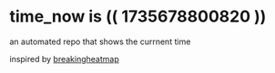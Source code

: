 # time_now is (( 1735678800820 ))

an automated repo that shows the currnent time

inspired by [breakingheatmap](https://github.com/breakingheatmap/breakingheatmap)